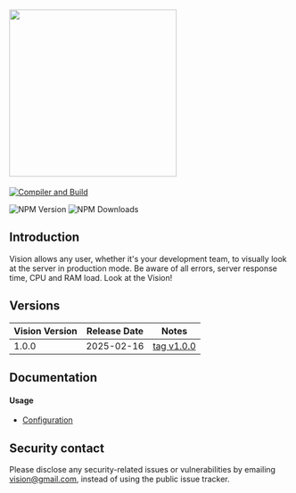 # <img src="https://c5c47f90-74c5-4044-9c24-d2b65d1f3813.selstorage.ru/vision-logo.png" width="300">

[![Compiler and Build](https://github.com/Artymiik/vision/actions/workflows/compiler-client.yml/badge.svg)](https://github.com/Artymiik/vision/actions/workflows/compiler-client.yml)

![NPM Version](https://img.shields.io/npm/v/%40artemiik%2Fvision-ui) ![NPM Downloads](https://img.shields.io/npm/dm/%40artemiik%2Fvision-ui)

## Introduction

Vision allows any user, whether it's your development team, to visually look at the server in production mode. Be aware of all errors, server response time, CPU and RAM load. Look at the Vision!

## Versions

| Vision Version | Release Date | Notes                                                           |
| -------------- | ------------ | --------------------------------------------------------------- |
| 1.0.0          | 2025-02-16   | [tag v1.0.0](https://github.com/Artymiik/vision-ui/tree/v1.0.0) |

## Documentation

#### Usage

- [Configuration](https://github.com/Artymiik/vision-ui/blob/main/docs/usage/configuration.md)

## Security contact

Please disclose any security-related issues or vulnerabilities by emailing [vision@gmail.com](mailto:vision@gmail.com), instead of using the public issue tracker.
